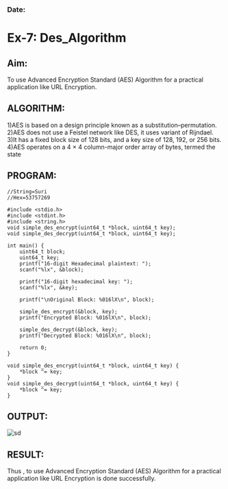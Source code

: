 ### Date:
# Ex-7: Des_Algorithm
## Aim:
To use Advanced Encryption Standard (AES) Algorithm for a practical application like URL Encryption.
## ALGORITHM:

1)AES is based on a design principle known as a substitution–permutation.</br>
2)AES does not use a Feistel network like DES, it uses variant of Rijndael.</br>
3)It has a fixed block size of 128 bits, and a key size of 128, 192, or 256 bits.</br>
4)AES operates on a 4 × 4 column-major order array of bytes, termed the state</br>

## PROGRAM:
```
//String=Suri
//Hex=53757269

#include <stdio.h>
#include <stdint.h>
#include <string.h>
void simple_des_encrypt(uint64_t *block, uint64_t key);
void simple_des_decrypt(uint64_t *block, uint64_t key);

int main() {
    uint64_t block;
    uint64_t key;
    printf("16-digit Hexadecimal plaintext: ");
    scanf("%lx", &block);
    
    printf("16-digit hexadecimal key: ");
    scanf("%lx", &key);

    printf("\nOriginal Block: %016lX\n", block);
    
    simple_des_encrypt(&block, key);
    printf("Encrypted Block: %016lX\n", block);
    
    simple_des_decrypt(&block, key);
    printf("Decrypted Block: %016lX\n", block);

    return 0;
}

void simple_des_encrypt(uint64_t *block, uint64_t key) {
    *block ^= key;  
}
void simple_des_decrypt(uint64_t *block, uint64_t key) {
    *block ^= key;  
}
```

## OUTPUT:
![sd](https://github.com/user-attachments/assets/b6605328-1f97-47e6-a7d8-3b81f395e87a)


## RESULT:
Thus , to use Advanced Encryption Standard (AES) Algorithm for a practical application like URL Encryption is done successfully.

